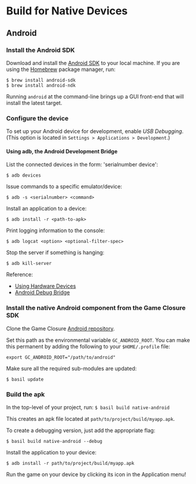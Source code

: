# Build for Native Devices

## Android

### Install the Android SDK

Download and install the
[Android SDK](http://developer.android.com/sdk/) to your
local machine. If you are using the
[Homebrew](http://mxcl.github.com/homebrew/) package
manager, run:

~~~
$ brew install android-sdk
$ brew install android-ndk
~~~

Running `android` at the command-line brings up a GUI
front-end that will install the latest target.


### Configure the device

To set up your Android device for development, enable *USB
Debugging*. (This option is located in `Settings > Applications > Development`.)

#### Using adb, the Android Development Bridge

List the connected devices in the form: 'serialnumber device':

`$ adb devices`

Issue commands to a specific emulator/device:

`$ adb -s <serialnumber> <command>`

Install an application to a device:

`$ adb install -r <path-to-apk>`

Print logging information to the console:

`$ adb logcat <option> <optional-filter-spec>`

Stop the server if something is hanging:

`$ adb kill-server`

Reference:
* [Using Hardware Devices](http://developer.android.com/guide/developing/device.html)
* [Android Debug Bridge](http://developer.android.com/guide/developing/tools/adb.html)


### Install the native Android component from the Game Closure SDK

Clone the Game Closure [Android repository](https://github.com/gameclosure/android).

Set this path as the environmental variable
`GC_ANDROID_ROOT`. You can make this permanent by adding the
following to your `$HOME/.profile` file:

`export GC_ANDROID_ROOT="/path/to/android"`

Make sure all the required sub-modules are updated:

`$ basil update`

### Build the apk

In the top-level of your project, run:
`$ basil build native-android`

This creates an apk file located at `path/to/project/build/myapp.apk`.

To create a debugging version, just add the appropriate flag:

`$ basil build native-android --debug`

Install the application to your device:

`$ adb install -r path/to/project/build/myapp.apk`

Run the game on your device by clicking its icon in the
Application menu!
